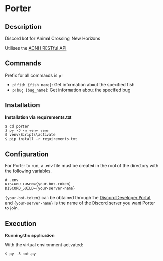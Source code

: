 # Porter

## Description
Discord bot for Animal Crossing: New Horizons

Utilises the [ACNH RESTful API](http://acnhapi.com/)

## Commands

Prefix for all commands is `p!`

* `p!fish {fish_name}`: Get information about the specified fish
* `p!bug {bug_name}`: Get information about the specified bug


## Installation

**Installation via requirements.txt**

```shell
$ cd porter
$ py -3 -m venv venv
$ venv\Scripts\activate
$ pip install -r requirements.txt
```

## Configuration

For Porter to run, a .env file must be created in the root of the directory with the following variables.

```
# .env
DISCORD_TOKEN={your-bot-token}
DISCORD_GUILD={your-server-name}
```

`{your-bot-token}` can be obtained through the [Discord Developer Portal](https://discord.com/developers/applications), and `{your-server-name}` is the name of the Discord server you want Porter to join.

## Execution

**Running the application**

With the virtual environment activated:

````shell
$ py -3 bot.py
```` 
